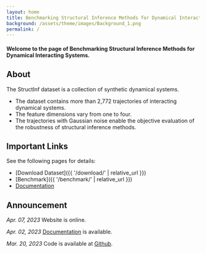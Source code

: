 ```yaml
---
layout: home
title: Benchmarking Structural Inference Methods for Dynamical Interacting Systems
background: /assets/theme/images/Background_1.png
permalink: /
---
```


#### Welcome to the page of Benchmarking Structural Inference Methods for Dynamical Interacting Systems.

## About

The StructInf dataset is a collection of synthetic dynamical systems.

- The dataset contains more than 2,772 trajectories of interacting dynamical systems.
- The feature dimensions vary from one to four.
- The trajectories with Gaussian noise enable the objective evaluation of the robustness of structural inference methods.

## Important Links

See the following pages for details:

- [Download Dataset]({{ '/download/' | relative_url }})
- [Benchmark]({{ '/benchmark/' | relative_url }})
- [Documentation](https://benchmarking-structural-inference-methods.readthedocs.io/en/latest/)
  &nbsp;

## Announcement

*Apr. 07, 2023* Website is online.

*Apr. 02, 2023* [Documentation](https://benchmarking-structural-inference-methods.readthedocs.io/en/latest/) is available.

*Mar. 20, 2023* Code is available at [Github](https://github.com/wang422003/Benchmarking-Structural-Inference-Methods-for-Interacting-Dynamical-Systems).
